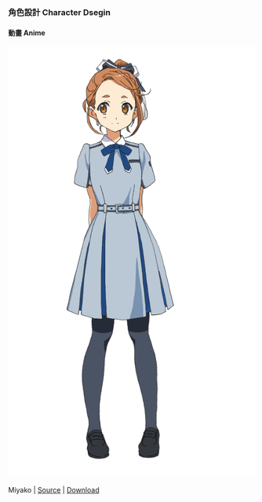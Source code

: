 ### 角色設計 Character Dsegin

#### 動畫 Anime
![Miyako|300x300,20%](../Character%20Design/Anime/Miyako_anime.PNG)

 Miyako | [Source](http://www.nanabunnonijyuuni.com/assets/img/chara/01_miyako/img_chara_anime.png) | [Download](https://github.com/LYHPandaKing/227PhotoBackup/raw/master/Character%20Design/Anime/Miyako_anime.PNG)
 
 
